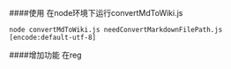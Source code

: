 ####使用
在node环境下运行convertMdToWiki.js
```
node convertMdToWiki.js needConvertMarkdownFilePath.js [encode:default-utf-8]
```
####增加功能
在reg
